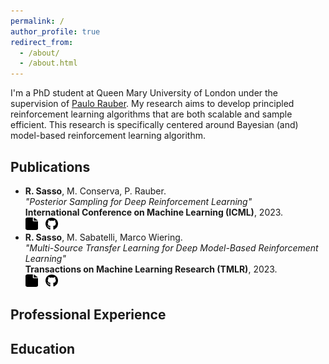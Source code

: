 ```yaml
---
permalink: /
author_profile: true
redirect_from: 
  - /about/
  - /about.html
---
```


I'm a PhD student at Queen Mary University of London under the supervision of [Paulo Rauber](https://www.paulorauber.com/).  My research aims to develop principled reinforcement learning algorithms that are both scalable and sample efficient. This research is specifically centered around Bayesian (and) model-based reinforcement learning algorithm. 

Publications
------
* **R. Sasso**, M. Conserva, P. Rauber. \
*"Posterior Sampling for Deep Reinforcement Learning"*\
**International Conference on Machine Learning (ICML)**, 2023.\
[<img src="../images/file-solid.svg" width="20" height="20">](https://arxiv.org/pdf/2305.00477.pdf)&nbsp;&nbsp;&nbsp;[<img src="../images/github.svg" width="20" height="20">](https://github.com/remosasso/PSDRL)
* **R. Sasso**, M. Sabatelli, Marco Wiering. \
*"Multi-Source Transfer Learning for Deep Model-Based Reinforcement Learning"*\
**Transactions on Machine Learning Research (TMLR)**, 2023. \
[<img src="../images/file-solid.svg" width="20" height="20">](https://arxiv.org/pdf/2205.14410.pdf)&nbsp;&nbsp;&nbsp;[<img src="../images/github.svg" width="20" height="20">](https://github.com/remosasso/multi-source-TL-for-deep-MBRL)

Professional Experience
------


Education
------


